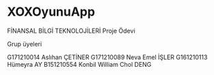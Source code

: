 # XOXOyunuApp

FİNANSAL BİLGİ TEKNOLOJİLERİ Proje Ödevi

Grup üyeleri

G171210014  Aslıhan ÇETİNER
G171210089  Neva Emel İŞLER
G161210113  Hümeyra AY
B151210554  Konbil William Chol DENG
